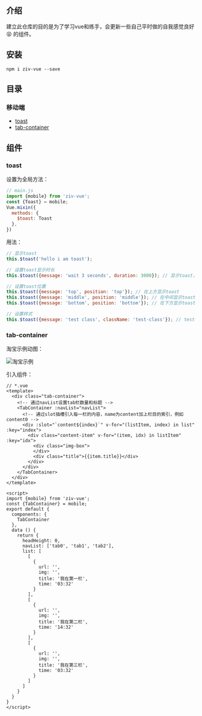 ## 介绍 
建立此仓库的目的是为了学习vue和练手，会更新一些自己平时做的自我感觉良好 :stuck_out_tongue_closed_eyes: 的组件。

## 安装
```
npm i ziv-vue --save
```

## 目录

### 移动端
* <a href="#toast">toast</a>
* <a href="#tab-container">tab-container</a>


## 组件
### <span id="toast">toast</span>
设置为全局方法：
```javascript
// main.js
import {mobile} from 'ziv-vue';
const {Toast} = mobile;
Vue.mixin({
  methods: {
    $toast: Toast
  },
})
```
用法：
```javascript
// 显示toast
this.$toast('hello i am toast');

// 设置toast显示时长
this.$toast({message: 'wait 3 seconds', duration: 3000}); // 显示toast，三秒后消失，默认1.5秒

// 设置toast位置
this.$toast({message: 'top', position: 'top'}); // 在上方显示toast
this.$toast({message: 'middle', position: 'middle'}); // 在中间显示toast，默认值
this.$toast({message: 'bottom', position: 'bottom'}); // 在下方显示toast

// 设置样式
this.$toast({message: 'test class', className: 'test-class'}); // test-class的样式将覆盖默认样式
```

### <span id="tab-container">tab-container</span>

淘宝示例动图：

![淘宝示例](./taobao.gif)

引入组件：
```vue
// *.vue
<template>
  <div class="tab-container">
    <!-- 通过navList设置tab栏数量和标题 -->
    <TabContainer :navList="navList">
      <!-- 通过slot插槽引入每一栏的内容，name为content加上栏目的索引，例如content0 -->
      <div :slot="`content${index}`" v-for="(listItem, index) in list" :key="index">
        <div class="content-item" v-for="(item, idx) in listItem" :key="idx">
          <div class="img-box">
          </div>
          <div class="title">{{item.title}}</div>
        </div>
      </div>
    </TabContainer>
  </div>
</template>

<script>
import {mobile} from 'ziv-vue';
const {TabContainer} = mobile;
export default {
  components: {
    TabContainer
  },
  data () {
    return {
      headHeight: 0,
      navList: ['tab0', 'tab1', 'tab2'],
      list: [
        [
          {
            url: '',
            img: '',
            title: '我在第一栏',
            time: '03:32'
          }
        ],
        [
          {
            url: '',
            img: '',
            title: '我在第二栏',
            time: '14:32'
          }
        ],
        [
          {
            url: '',
            img: '',
            title: '我在第三栏',
            time: '03:32'
          }
        ]
      ]
    }
  }
}
</script>
```